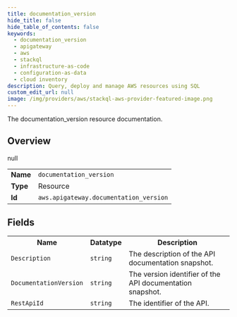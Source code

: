 ```yaml
---
title: documentation_version
hide_title: false
hide_table_of_contents: false
keywords:
  - documentation_version
  - apigateway
  - aws
  - stackql
  - infrastructure-as-code
  - configuration-as-data
  - cloud inventory
description: Query, deploy and manage AWS resources using SQL
custom_edit_url: null
image: /img/providers/aws/stackql-aws-provider-featured-image.png
---
```

The documentation_version resource documentation.

## Overview
<table><tbody>
<tr><td><b>Name</b></td><td><code>documentation_version</code></td></tr>
<tr><td><b>Type</b></td><td>Resource</td></tr>
null
<tr><td><b>Id</b></td><td><code>aws.apigateway.documentation_version</code></td></tr>
</tbody></table>

## Fields
<table><tbody>
<tr><th>Name</th><th>Datatype</th><th>Description</th></tr>
<tr><td><code>Description</code></td><td><code>string</code></td><td>The description of the API documentation snapshot.</td></tr><tr><td><code>DocumentationVersion</code></td><td><code>string</code></td><td>The version identifier of the API documentation snapshot.</td></tr><tr><td><code>RestApiId</code></td><td><code>string</code></td><td>The identifier of the API.</td></tr>
</tbody></table>